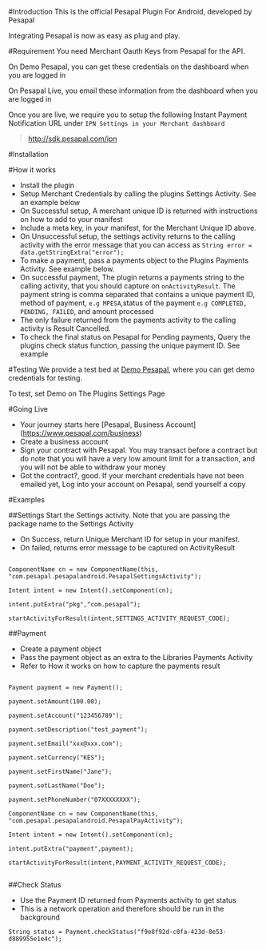 #Introduction
This is the official Pesapal Plugin For Android, developed by Pesapal

Integrating Pesapal is now as easy as plug and play. 

#Requirement
You need Merchant Oauth Keys from Pesapal for the API. 

On Demo Pesapal, you can get these credentials on the dashboard when you are logged in

On Pesapal Live, you email these information from the dashboard when you are logged in

Once you are live, we require you to setup the following Instant Payment Notification URL under `IPN Settings in your Merchant dashboard`

> http://sdk.pesapal.com/ipn

#Installation

#How it works
- Install the plugin
- Setup Merchant Credentials by calling the plugins Settings Activity. See an example below
- On Successful setup, A merchant unique ID is returned with instructions on how to add to your manifest
- Include a meta key, in your manifest, for the Merchant Unique ID above. 
- On Unsuccessful setup, the settings activity returns to the calling activity with the error message that you can access as `String error = data.getStringExtra("error");`
- To make a payment, pass a payments object to the Plugins Payments Activity. See example below. 
- On successful payment, The plugin returns a payments string to the calling activity, that you should capture on `onActivityResult`. The payment string is comma separated that contains a unique payment ID, method of payment, `e.g MPESA`,status of the payment `e.g COMPLETED, PENDING, FAILED`, and amount processed 
- The only failure returned from the payments activity to the calling activity is Result Cancelled.
- To check the final status on Pesapal for Pending payments, Query the plugins check status function, passing the unique payment ID. See example

#Testing
We provide a test bed at [Demo Pesapal](https://demo.pesapal.com/), where you can get demo credentials for testing.

To test, set Demo on The Plugins Settings Page

#Going Live
- Your journey starts here [Pesapal, Business Account] (https://www.pesapal.com/business)
- Create a business account
- Sign your contract with Pesapal. You may transact before a contract but do note that you will have a very low amount limit for a transaction, and you will not be able to withdraw your money
- Got the contract?, good. If your merchant credentials have not been emailed yet, Log into your account on Pesapal, send yourself a copy

#Examples

##Settings
Start the Settings activity. Note that you are passing the package name to the Settings Activity
- On Success, return Unique Merchant ID for setup in your manifest. 
- On failed, returns error message to be captured on ActivityResult

```

ComponentName cn = new ComponentName(this, "com.pesapal.pesapalandroid.PesapalSettingsActivity");

Intent intent = new Intent().setComponent(cn);

intent.putExtra("pkg","com.pesapal");

startActivityForResult(intent,SETTINGS_ACTIVITY_REQUEST_CODE);
```

##Payment
- Create a payment object
- Pass the payment object as an extra to the Libraries Payments Activity
- Refer to How it works on how to capture the payments result

```

Payment payment = new Payment();

payment.setAmount(100.00);

payment.setAccount("123456789");

payment.setDescription("test_payment");

payment.setEmail("xxx@xxx.com");

payment.setCurrency("KES");

payment.setFirstName("Jane");

payment.setLastName("Doe");

payment.setPhoneNumber("07XXXXXXXX");

ComponentName cn = new ComponentName(this, "com.pesapal.pesapalandroid.PesapalPayActivity");

Intent intent = new Intent().setComponent(cn);

intent.putExtra("payment",payment);

startActivityForResult(intent,PAYMENT_ACTIVITY_REQUEST_CODE);
                
```

##Check Status
- Use the Payment ID returned from Payments activity to get status
- This is a network operation and therefore should be run in the background

`String status = Payment.checkStatus("f9e8f92d-c0fa-423d-8e53-d889955e1e4c");`






